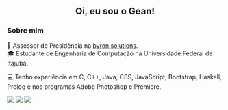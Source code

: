 <div align="center">
  <h2>Oi, eu sou o Gean!</h2>
</div>
<h3>Sobre mim</h3>
📝 Assessor de Presidência na <a href="https://byronsolutions.com"  target="_blank">byron.solutions</a>.<br>
🎓 Estudante de Engenharia de Computação na Universidade Federal de Itajubá.<br>
<p>💻 Tenho experiência em C, C++, Java, CSS, JavaScript, Bootstrap, Haskell, Prolog e nos programas Adobe Photoshop e Premiere.<br></p>

<a href = "mailto: geancarlosgmartkns@gmail.com"><img src="https://img.shields.io/badge/-Gmail-%23EA4335?style=for-the-badge&logo=gmail&logoColor=white"></a>
<a href="https://www.instagram.com/geangmartins/" target="_blank"><img src="https://img.shields.io/badge/-Instagram-%23E4405F?style=for-the-badge&logo=instagram&logoColor=white"></a>
<a href="https://www.linkedin.com/in/geangon%C3%A7alves/" target="_blank"><img src="https://img.shields.io/badge/-LinkedIn-%230077B5?style=for-the-badge&logo=linkedin&logoColor=white"></a> 

